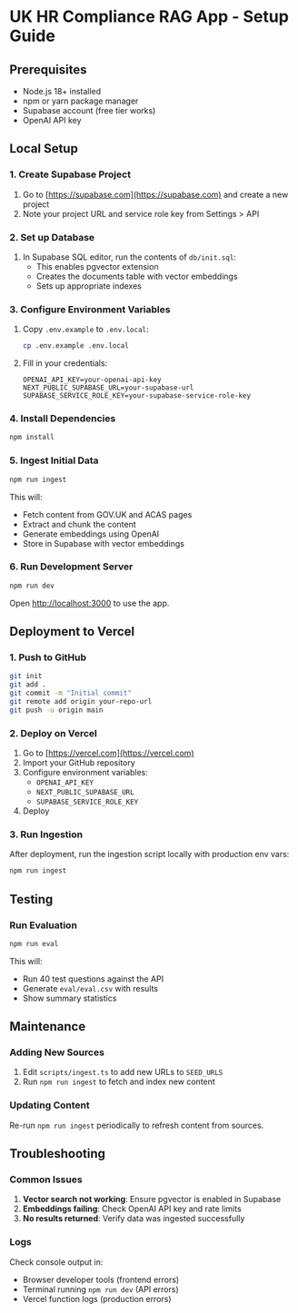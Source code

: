 # UK HR Compliance RAG App - Setup Guide

## Prerequisites

- Node.js 18+ installed
- npm or yarn package manager
- Supabase account (free tier works)
- OpenAI API key

## Local Setup

### 1. Create Supabase Project

1. Go to [https://supabase.com](https://supabase.com) and create a new project
2. Note your project URL and service role key from Settings > API

### 2. Set up Database

1. In Supabase SQL editor, run the contents of `db/init.sql`:
   - This enables pgvector extension
   - Creates the documents table with vector embeddings
   - Sets up appropriate indexes

### 3. Configure Environment Variables

1. Copy `.env.example` to `.env.local`:
   ```bash
   cp .env.example .env.local
   ```

2. Fill in your credentials:
   ```
   OPENAI_API_KEY=your-openai-api-key
   NEXT_PUBLIC_SUPABASE_URL=your-supabase-url
   SUPABASE_SERVICE_ROLE_KEY=your-supabase-service-role-key
   ```

### 4. Install Dependencies

```bash
npm install
```

### 5. Ingest Initial Data

```bash
npm run ingest
```

This will:
- Fetch content from GOV.UK and ACAS pages
- Extract and chunk the content
- Generate embeddings using OpenAI
- Store in Supabase with vector embeddings

### 6. Run Development Server

```bash
npm run dev
```

Open [http://localhost:3000](http://localhost:3000) to use the app.

## Deployment to Vercel

### 1. Push to GitHub

```bash
git init
git add .
git commit -m "Initial commit"
git remote add origin your-repo-url
git push -u origin main
```

### 2. Deploy on Vercel

1. Go to [https://vercel.com](https://vercel.com)
2. Import your GitHub repository
3. Configure environment variables:
   - `OPENAI_API_KEY`
   - `NEXT_PUBLIC_SUPABASE_URL`
   - `SUPABASE_SERVICE_ROLE_KEY`
4. Deploy

### 3. Run Ingestion

After deployment, run the ingestion script locally with production env vars:

```bash
npm run ingest
```

## Testing

### Run Evaluation

```bash
npm run eval
```

This will:
- Run 40 test questions against the API
- Generate `eval/eval.csv` with results
- Show summary statistics

## Maintenance

### Adding New Sources

1. Edit `scripts/ingest.ts` to add new URLs to `SEED_URLS`
2. Run `npm run ingest` to fetch and index new content

### Updating Content

Re-run `npm run ingest` periodically to refresh content from sources.

## Troubleshooting

### Common Issues

1. **Vector search not working**: Ensure pgvector is enabled in Supabase
2. **Embeddings failing**: Check OpenAI API key and rate limits
3. **No results returned**: Verify data was ingested successfully

### Logs

Check console output in:
- Browser developer tools (frontend errors)
- Terminal running `npm run dev` (API errors)
- Vercel function logs (production errors)
